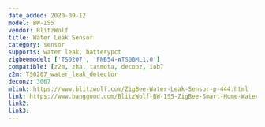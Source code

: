 ```yaml
---
date_added: 2020-09-12
model: BW-IS5
vendor: BlitzWolf
title: Water Leak Sensor
category: sensor
supports: water leak, batterypct
zigbeemodel: ['TS0207', 'FNB54-WTS08ML1.0']
compatible: [z2m, zha, tasmota, deconz, iob]
z2m: TS0207_water_leak_detector
deconz: 3067
mlink: https://www.blitzwolf.com/ZigBee-Water-Leak-Sensor-p-444.html
link: https://www.banggood.com/BlitzWolf-BW-IS5-ZigBee-Smart-Home-Water-Leak-Sensor-APP-Remote-Alarm-Detector-p-1604352.html
link2: 
link3: 
---
```

